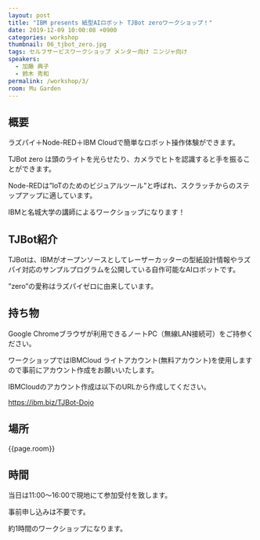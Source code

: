 ```yaml
---
layout: post
title: "IBM presents 紙型AIロボット TJBot zeroワークショップ！"
date: 2019-12-09 10:00:08 +0900
categories: workshop
thumbnail: 06_tjbot_zero.jpg
tags: セルフサービスワークショップ メンター向け ニンジャ向け
speakers:
  - 加藤 典子
  - 鈴木 秀和
permalink: /workshop/3/
room: Mu Garden
---
```

## 概要
ラズパイ＋Node-RED＋IBM Cloudで簡単なロボット操作体験ができます。

TJBot zero は頭のライトを光らせたり、カメラでヒトを認識すると手を振ることができます。

Node-REDは”IoTのためのビジュアルツール”と呼ばれ、スクラッチからのステップアップに適しています。

IBMと名城大学の講師によるワークショップになります！

## TJBot紹介
TJBotは、IBMがオープンソースとしてレーザーカッターの型紙設計情報やラズパイ対応のサンプルプログラムを公開している自作可能なAIロボットです。

”zero”の愛称はラズパイゼロに由来しています。

## 持ち物
Google Chromeブラウザが利用できるノートPC（無線LAN接続可）をご持参ください。

ワークショップではIBMCloud ライトアカウント(無料アカウント)を使用しますので事前にアカウント作成をお願いいたします。

IBMCloudのアカウント作成は以下のURLから作成してください。

https://ibm.biz/TJBot-Dojo

## 場所
{{page.room}}
## 時間
当日は11:00～16:00で現地にて参加受付を致します。

事前申し込みは不要です。

約1時間のワークショップになります。
